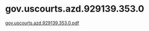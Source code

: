 # gov.uscourts.azd.929139.353.0

[gov.uscourts.azd.929139.353.0.pdf](gov%20uscourts%20azd%20929139%20353%200%207a07fb9220f9470fae9d4ebad7b234dc/gov.uscourts.azd.929139.353.0.pdf)